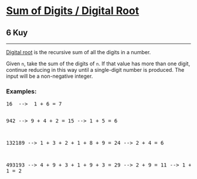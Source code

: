 <h1><a href="https://www.codewars.com/kata/541c8630095125aba6000c00">Sum of Digits / Digital Root</a></h1>
<h2>6 Kuy</h2>
<hr>
<p><a href="https://www.codewars.com/kata/541c8630095125aba6000c00">Digital root</a> is the recursive sum of all the digits in a number.</p>
<p>Given <code>n</code>, take the sum of the digits of <code>n</code>. If that value has more than one digit, 
continue reducing in this way until a single-digit number is produced. The input will be a non-negative integer.</p>
<h3>Examples:</h3>
<pre>
16  -->  1 + 6 = 7

942  -->  9 + 4 + 2 = 15  -->  1 + 5 = 6

132189  -->  1 + 3 + 2 + 1 + 8 + 9 = 24  -->  2 + 4 = 6

493193  -->  4 + 9 + 3 + 1 + 9 + 3 = 29  -->  2 + 9 = 11  -->  1 + 1 = 2
</pre>